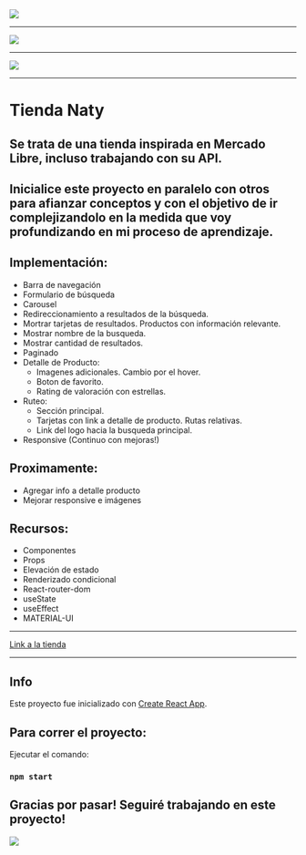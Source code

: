 <img src="https://user-images.githubusercontent.com/84355672/164041573-b84fac4c-4fcf-4342-9166-3eaec174d5f9.png" whidth = "100%">

----------------------------------------------------------------------------------------------------------------------------------------------------

<img src="https://user-images.githubusercontent.com/84355672/164042161-5abb773c-f392-4735-8d7a-ce00dd2bf305.png" whidth = "100%">


----------------------------------------------------------------------------------------------------------------------------------------------------

<img src="https://user-images.githubusercontent.com/84355672/166169298-3d8ef5bd-f9e0-4c84-84db-eeb26c7a2ab2.png" whidth = "100%">

----------------------------------------------------------------------------------------------------------------------------------------------------


# Tienda Naty

## Se trata de una tienda inspirada en Mercado Libre, incluso trabajando con su API. 

## Inicialice este proyecto en paralelo con otros para afianzar conceptos y con el objetivo de ir complejizandolo en la medida que voy profundizando en mi proceso de aprendizaje. 

## Implementación:
<ul>
    <li> Barra de navegación</li>
    <li> Formulario de búsqueda</li>
    <li>Carousel</li>
    <li> Redireccionamiento a resultados de la búsqueda.</li>
    <li> Mortrar tarjetas de resultados. Productos con información relevante. </li>
    <li> Mostrar nombre de la busqueda. </li>
    <li> Mostrar cantidad de resultados. </li>
    <li> Paginado </li>
        <li> Detalle de Producto:
                    <ul>
                        <li>Imagenes adicionales. Cambio por el hover.</li>
                        <li>Boton de favorito.</li>
                        <li>Rating de valoración con estrellas.</li>
                    </ul>
        </li>
    <li> Ruteo: 
                    <ul>
                        <li>Sección principal.</li>
                        <li>Tarjetas con link a detalle de producto. Rutas relativas.</li>
                        <li>Link del logo hacia la busqueda principal.</li>
                    </ul>
    </li>   
     <li> Responsive (Continuo con mejoras!) </li>
</ul>

## Proximamente:
 <ul> 
        <li>Agregar info a detalle producto</li>
        <li>Mejorar responsive e imágenes</li>            
 </ul>


## Recursos:
 <ul>
    <li>Componentes</li>
    <li>Props</li>
    <li>Elevación de estado</li>
    <li>Renderizado condicional</li>
    <li>React-router-dom</li>
    <li>useState</li>
    <li>useEffect</li>
    <li>MATERIAL-UI</li>
</ul>

----------------------------------------------------------------------------------------------------------------------------------------------------------

[Link a la tienda](https://tienda-naty-jqc0et9vy-nataliasoledadnavarro.vercel.app/)

----------------------------------------------------------------------------------------------------------------------------------------------------
## Info

Este proyecto fue inicializado con [Create React App](https://github.com/facebook/create-react-app).

## Para correr el proyecto:

Ejecutar el comando:

### `npm start`

## Gracias por pasar! Seguiré trabajando en este proyecto!

<img src="https://media3.giphy.com/media/U7KEnh6df4Kidklw0N/giphy.gif?cid=ecf05e479j93g6tj5s32hwpyas6j350ien5rcx48z63jdfhj&rid=giphy.gif&ct=s" whidth = "20px"> 
